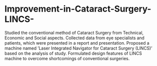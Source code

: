 # Improvement-in-Cataract-Surgery-LINCS-
Studied the conventional method of Cataract Surgery from Technical, Economic and Social aspects. Collected data from eye specialists and patients, which were presented in a report and presentation.
Proposed a machine named ’Laser Integrated Navigator for Cataract Surgery (LINCS)’ based on the analysis of study. Formulated design features of LINCS machine to overcome shortcomings of conventional surgeries.
